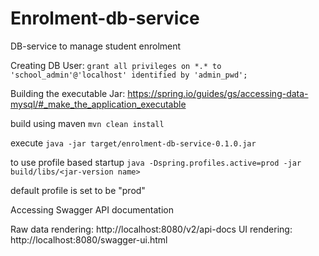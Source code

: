 # Enrolment-db-service
DB-service to manage student enrolment

Creating DB User:
  `grant all privileges on *.* to 'school_admin'@'localhost' identified by 'admin_pwd';`
  
Building the executable Jar:
  https://spring.io/guides/gs/accessing-data-mysql/#_make_the_application_executable
  
  build using maven
  `mvn clean install`
  
  execute
  `java -jar target/enrolment-db-service-0.1.0.jar`
  
  to use profile based startup
  `java -Dspring.profiles.active=prod -jar build/libs/<jar-version name>`

  default profile is set to be "prod"
  
  Accessing Swagger API documentation
  
  Raw data rendering: http://localhost:8080/v2/api-docs
  UI rendering: http://localhost:8080/swagger-ui.html